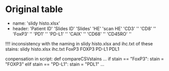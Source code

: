 # Original table
- name: 'slidy histo.xlsx'
- header: 'Patient ID'	'Slides ID'	'Slides'	'HE'	'scan HE'	'CD3'	''	'CD8'	''	'FoxP3'	''	'PD1'	''	'PD-L1'	''	'CAIX'	''	'CD68'	''	'CD45RO'	''

!!!! inconsistency with the naming in slidy histo.xlsx and ihc.txt of these stains:
slidy histo.xlsx    ihc.txt
FoxP3               FOXP3
PD-L1               PDL1

conpensation in script:
def compareCSVstains
...
    if stain == "FoxP3":
        stain = "FOXP3"
    elif stain == "PD-L1":
        stain = "PDL1"
...
